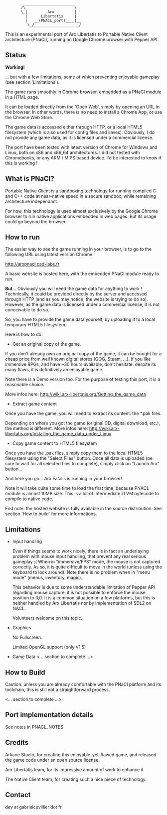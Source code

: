            _______________________
           /\                      \
           \_|         Arx         |
             |      Libertatis     |
             |   __(PNACL_port)____|__
              \_/____________________/

This is an experimental port of Arx Libertatis to Portable Native Client architecture (PNaCl), running on Google Chrome browser with Pepper API.

## Status

**Working!**    

... but with a few limitations, some of which preventing enjoyable gameplay (see section 'Limitations').

The game runs smoothly in Chrome browser, embedded as a PNaCl module in a HTML page. 

It can be loaded directly from the 'Open Web', simply by opening an URL in the browser. In other words, there is no need to install a Chrome App, or use the Chrome Web Store.

The game data is accessed either through HTTP, or a local HTML5 filesystem (which is also used for config files and saves).
Obviously, I do not provide any game data, as it is licensed under a commercial license.

The port have been tested with latest version of Chrome for Windows and Linux, both on x86 and x86_64 architectures.
I did not tested with Chromebooks, or any ARM / MIPS based device. I'd be interested to know if this is working !

## What is PNaCl?

Portable Native Client is a sandboxing technology for running compiled C and C++ code at near-native speed in a secure sandbox, while remaining architecture independant.

For now, this technology is used almost exclusively by the Google Chrome browser to run native applications embedded in web pages. But its usage could go beyond the browser. 

## How to run

The easier way to see the game running in your browser, is to go to the following URL using latest version Chrome: 

http://arxpnacl.cad-labs.fr

A basic website is hosted here, with the embedded PNaCl module ready to run.

**But**... Obviously you will need the game data for anything to work !
Technically, it could be provided directly by the server and accessed through HTTP (and as you may notice, the website is trying to do so). However, as the game data is licensed under a  commercial license, it is not conceivable to do so.

So, you have to provide the game data yourself, by uploading it to a local temporary HTML5 filesystem.

Here is how to do:

- Get an original copy of the game.

If you don't already own an original copy of the game, it can be bought for a cheap price from well known digital stores (GOG, Steam, ...).
If you like immersive RPGs, and have ~30 hours available, don't hesitate: despite its many flaws, it is definitively an enjoyable game.

Note there is a Demo version too. For the purpose of testing this port, it is a reasonable choice.

More infos here: http://wiki.arx-libertatis.org/Getting_the_game_data

- Extract game content

Once you have the game, you will need to extract its content: the *.pak files. 

Depending on where you got the game (original CD, digital download, etc.), the method is different.
More infos here: http://wiki.arx-libertatis.org/Installing_the_game_data_under_Linux

- Copy game content to HTML5 filesystem

Once you have the .pak files, simply copy them to the local HTML5 filesystem using the "Select Files" button.
Once all data is uploaded (be sure to wait for all selected files to complete), simply click on "Launch Arx" button...

And here you go... Arx Fatalis is running in your browser!

Note it will take quite some time to load the first time, because PNACL module is almost 10MB size. This is a lot of intermediate LLVM bytecode to compile to native code.

End note: the hosted website is fully available in the source distribution. See section 'How to build' for more informations.

## Limitations

* Input handling

  Even if things seems to work nicely, there is in fact an underlaying problem with mouse input handling, that prevent any real serious gameplay :(
  When in "immersive/FPS" mode, the mouse is not captured correctly. As so, it is quite difficult to move in the world (unless using the keyboard to look around). Note there is no problem when in "menu mode" (menus, inventory, magic). 

  This behavior is due to some understandable limitation of Pepper API regarding mouse capture: it is not possible to enforce the mouse position to 0,0. It is a common situation on a few platforms, but this is neither handled by Arx Libertatis nor by implementation of SDL2 on NACL. 

  Volunteers welcome on this topic. 

* Graphics

  No Fullscreen.
  
  Limited OpenGL support (only V1.5)

* Game Data
<... section to complete ...>

## How to Build

Caution: unless you are already comfortable with the PNaCl platform and its toolchain, this is still not a straightforward process.

<... section to complete ...>

## Port implementation details
See notes in PNACL_NOTES

## Credits

Arkane Studio, for creating this enjoyable-yet-flawed game, and released the game code under an open source license.

Arx Libertatis team, for its impressive amount of work to enhance it.

The Native Client team, for creating such a nice piece of technology.

## Contact
dev at gabrielcuvillier dot fr
